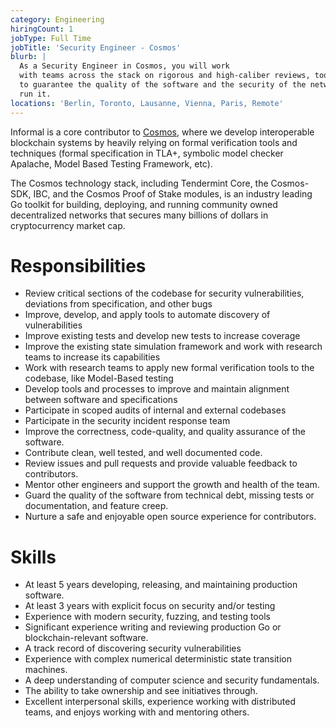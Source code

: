 ```yaml
---
category: Engineering
hiringCount: 1
jobType: Full Time
jobTitle: 'Security Engineer - Cosmos'
blurb: |
  As a Security Engineer in Cosmos, you will work
  with teams across the stack on rigorous and high-caliber reviews, tools, processes, and testing regimes
  to guarantee the quality of the software and the security of the networks that
  run it.
locations: 'Berlin, Toronto, Lausanne, Vienna, Paris, Remote'
---
```

Informal is a core contributor to [Cosmos](https://cosmos.network/),
where we develop interoperable blockchain systems by heavily relying on
formal verification tools and techniques (formal specification in TLA+, symbolic
model checker Apalache, Model Based Testing Framework, etc).

The Cosmos technology stack, including Tendermint Core, the
Cosmos-SDK, IBC, and the Cosmos Proof of Stake modules, is an industry leading Go toolkit
for building, deploying, and running community owned decentralized networks
that secures many billions of dollars in cryptocurrency market cap.

# Responsibilities

- Review critical sections of the codebase for security vulnerabilities, deviations from specification, and other bugs
- Improve, develop, and apply tools to automate discovery of vulnerabilities
- Improve existing tests and develop new tests to increase coverage
- Improve the existing state simulation framework and work with research teams to increase its capabilities
- Work with research teams to apply new formal verification tools to the codebase, like Model-Based testing
- Develop tools and processes to improve and maintain alignment between software and specifications
- Participate in scoped audits of internal and external codebases
- Participate in the security incident response team
- Improve the correctness, code-quality, and quality assurance of the software.
- Contribute clean, well tested, and well documented code.
- Review issues and pull requests and provide valuable feedback to contributors.
- Mentor other engineers and support the growth and health of the team.
- Guard the quality of the software from technical debt, missing tests or documentation, and feature creep.
- Nurture a safe and enjoyable open source experience for contributors.

# Skills

- At least 5 years developing, releasing, and maintaining production software.
- At least 3 years with explicit focus on security and/or testing
- Experience with modern security, fuzzing, and testing tools
- Significant experience writing and reviewing production Go or blockchain-relevant software.
- A track record of discovering security vulnerabilities
- Experience with complex numerical deterministic state transition machines.
- A deep understanding of computer science and security fundamentals.
- The ability to take ownership and see initiatives through.
- Excellent interpersonal skills, experience working with distributed teams, and enjoys working with and mentoring others.
